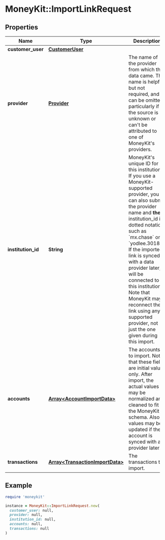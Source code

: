 # MoneyKit::ImportLinkRequest

## Properties

| Name | Type | Description | Notes |
| ---- | ---- | ----------- | ----- |
| **customer_user** | [**CustomerUser**](CustomerUser.md) |  |  |
| **provider** | [**Provider**](Provider.md) | The name of the provider from which this data came.  The name is helpful, but not         required, and can be omitted, particularly if the source is unknown or can&#39;t be attributed to one of         MoneyKit&#39;s providers. | [optional] |
| **institution_id** | **String** | MoneyKit&#39;s unique ID for this institution.  If you use a MoneyKit-supported provider, you can         also submit the provider name and __their__ institution_id in dotted notation, such as &#x60;mx.chase&#x60;         or &#x60;yodlee.30188&#x60;.  If the imported link is synced with a data provider later, it will be connected to         this institution.  Note that MoneyKit may reconnect the link using any supported provider, not just the one         given during this import. |  |
| **accounts** | [**Array&lt;AccountImportData&gt;**](AccountImportData.md) | The accounts to import.  Note that these fields are initial values only.  After import,         the actual values may be normalized and cleaned to fit the MoneyKit schema.  Also, values may be updated         if the account is synced with a provider later. |  |
| **transactions** | [**Array&lt;TransactionImportData&gt;**](TransactionImportData.md) | The transactions to import. |  |

## Example

```ruby
require 'moneykit'

instance = MoneyKit::ImportLinkRequest.new(
  customer_user: null,
  provider: null,
  institution_id: null,
  accounts: null,
  transactions: null
)
```

